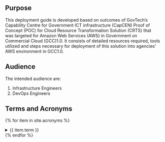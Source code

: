## Purpose

This deployment guide is developed based on outcomes of GovTech’s Capability Centre for Government ICT infrastructure (CapCEN) Proof of Concept (POC) for Cloud Resource Transformation Solution (CRTS) that was targeted for Amazon Web Services (AWS) in Government on Commercial  Cloud (GCC)1.0. It consists of detailed resources required, tools utilized and steps necessary for deployment of this solution into agencies’ AWS environment in GCC1.0.

## Audience

The intended audience are:

1. Infrastructure Engineers
2. DevOps Engineers

## Terms and Acronyms

{% for item in site.acronyms %}
 <details>
  <summary>{{ item.term }}</summary>
   <p>{{ item.acronym1 }}</p>
   
   {% if item.acronym2 == nil %}
     <p>{{ item.acronym2 }}</p>
   {% endif %}

   {% if item.acronym3 == nil %}
     <p>{{ item.acronym3 }}</p>
   {% endif %}
   
 </details>
{% endfor %}